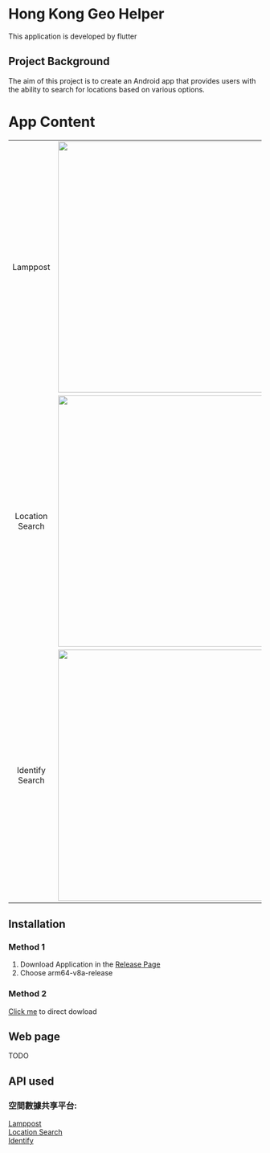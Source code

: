 # Hong Kong Geo Helper
This application is developed by flutter

## Project Background
The aim of this project is to create an Android app that provides users with the ability to search for locations based on various options.

# App Content
<table>
    <tr>
        <td align="middle">Lamppost</td>
        <td><img src="https://github.com/user-attachments/assets/5c90e074-943c-46c5-bd43-b5010d171922" height="500"></td>
        <td><img src="https://github.com/user-attachments/assets/a6214b56-b7c9-4fac-9004-8f09aed7ac03" height="500"></td>
    </tr>
    <tr>
        <td align="middle">Location<br>Search</td>
        <td align="middle"><img src="https://github.com/user-attachments/assets/c110d96d-c890-4e57-8abb-54c4d70efb4b" height="500"></td>
        <td><img src="https://github.com/user-attachments/assets/d0ac2c49-4364-43ef-9fb4-06ef64f4ee2e" height="500"></td>
    </tr>
    <tr>
        <td align="middle">Identify<br>Search</td>
        <td align="middle"><img src="https://github.com/user-attachments/assets/3357187e-ce1f-4b56-b756-fbadeda188c7" height="500"></td>
        <td><img src="https://github.com/user-attachments/assets/cd13cf90-05ce-4c1f-ae97-48a7c5dcbac2" height="500"></td>
    </tr>
</table>

## Installation
### Method 1
1. Download Application in the [Release Page](https://github.com/thc282/HongKongGeoHelper/releases)
2. Choose arm64-v8a-release

### Method 2
[Click me](https://github.com/thc282/HongKongGeoHelper/releases/download/v1.0.0/Hong.Kong.Geo.Helper.App-app-arm64-v8a-release.apk) to direct dowload

## Web page
TODO

## API used
### 空間數據共享平台: 
[Lamppost](https://portal.csdi.gov.hk/csdi-webpage/info/dataquery?id=hyd_rcd_1629267205229_84645)  
[Location Search](https://portal.csdi.gov.hk/csdi-webpage/apidoc/LocationSearchAPI)  
[Identify](https://portal.csdi.gov.hk/csdi-webpage/apidoc/IdentifyAPI)
